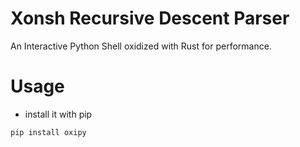 # Xonsh Recursive Descent Parser

An Interactive Python Shell oxidized with Rust for performance.

# Usage

- install it with pip

```
pip install oxipy
```
